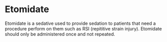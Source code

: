 # Etomidate

Etomidate is a sedative used to provide sedation to patients that need a procedure perform on them such as RSI (repititive strain injury). Etomidate should only be administered once and not repeated.
